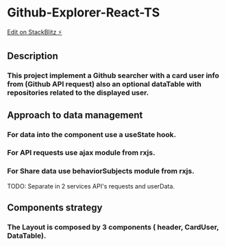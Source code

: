 # Github-Explorer-React-TS

[Edit on StackBlitz ⚡️](https://stackblitz.com/edit/stackblitz-starters-dxqhin)

## Description

### This project implement a Github searcher with a card user info from (Github API request) also an optional dataTable with repositories related to the displayed user.

## Approach to data management

### For data into the component use a useState hook.

### For API requests use ajax module from rxjs.

### For Share data use behaviorSubjects module from rxjs.

TODO: Separate in 2 services API's requests and userData.

## Components strategy

### The Layout is composed by 3 components ( header, CardUser, DataTable).
